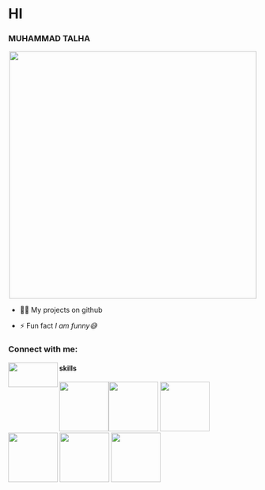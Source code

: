 <h1 align="left">HI</h1>
<h3 align="left">MUHAMMAD TALHA</h3>



<p align="center"> <img src="https://user-images.githubusercontent.com/74038190/225813708-98b745f2-7d22-48cf-9150-083f1b00d6c9.gif" width="500"> </p>

- 👨‍💻 My projects on github

- ⚡ Fun fact *I am funny😅*

<h3 align="left">Connect with me:</h3>
<div>
<a href="https://www.facebook.com/profile.php?id=100094568022559&sk=about_details" target="blank"><img align="left" src="https://raw.githubusercontent.com/rahuldkjain/github-profile-readme-generator/master/src/images/icons/Social/facebook-alt.svg" height="50" width="100" /></a></div>

<div><h4>skills</h4></div>
<div>
  <img src="https://user-images.githubusercontent.com/74038190/212257454-16e3712e-945a-4ca2-b238-408ad0bf87e6.gif" width="100"><img src="https://user-images.githubusercontent.com/74038190/212257472-08e52665-c503-4bd9-aa20-f5a4dae769b5.gif" width="100">
<img src="https://user-images.githubusercontent.com/74038190/212257468-1e9a91f1-b626-4baa-b15d-5c385dfa7ed2.gif" width="100">
<img src="https://user-images.githubusercontent.com/74038190/212257465-7ce8d493-cac5-494e-982a-5a9deb852c4b.gif" width="100">
<img src="https://user-images.githubusercontent.com/74038190/212257463-4d082cb4-7483-4eaf-bc25-6dde2628aabd.gif" width="100">
<img src="https://user-images.githubusercontent.com/74038190/212257460-738ff738-247f-4445-a718-cdd0ca76e2db.gif" width="100"></div>

